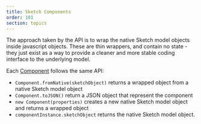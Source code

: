 ```yaml
---
title: Sketch Components
order: 101
section: topics
---
```

The approach taken by the API is to wrap the native Sketch model objects inside javascript objects. These are thin wrappers, and contain no state - they just exist as a way to provide a cleaner and more stable coding interface to the underlying model.

Each [Component](#document) follows the same API:
- `Component.fromNative(sketchObject)` returns a wrapped object from a native Sketch model object
- `Component.toJSON()` return a JSON object that represent the component
- `new Component(properties)` creates a new native Sketch model object and returns a wrapped object
- `componentInstance.sketchObject` returns the native Sketch model object.
